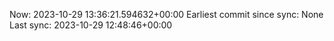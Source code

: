 Now: 2023-10-29 13:36:21.594632+00:00 Earliest commit since sync: None Last sync: 2023-10-29 12:48:46+00:00
